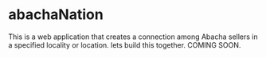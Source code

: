 # abachaNation
This is a web application that creates a connection among Abacha sellers in a specified locality or location.
lets build this together.
COMING SOON.
